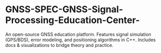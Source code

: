 # GNSS-SPEC-GNSS-Signal-Processing-Education-Center-
An open-source GNSS education platform. Features signal simulation (GPS/BDS), error modeling, and positioning algorithms in C++. Includes docs &amp; visualizations to bridge theory and practice.
